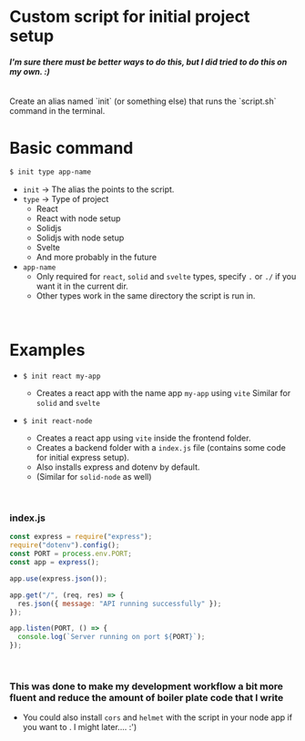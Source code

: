 # Custom script for initial project setup

#### _I'm sure there must be better ways to do this, but I did tried to do this on my own. :)_

<br/>
Create an alias named `init` (or something else) that runs the `script.sh` command in the terminal.

<br/>

# Basic command

```e
$ init type app-name
```

- `init` -> The alias the points to the script.
- `type` -> Type of project
  - React
  - React with node setup
  - Solidjs
  - Solidjs with node setup
  - Svelte
  - And more probably in the future
- `app-name`
  - Only required for `react`, `solid` and `svelte` types, specify `.` or `./` if you want it in the current dir.
  - Other types work in the same directory the script is run in.

<br/>

# Examples

- ```
  $ init react my-app
  ```
  - Creates a react app with the name app `my-app` using `vite`
    Similar for `solid` and `svelte`
- ```
  $ init react-node
  ```
  - Creates a react app using `vite` inside the frontend folder.
  - Creates a backend folder with a `index.js` file (contains some code for initial express setup).
  - Also installs express and dotenv by default.
  - (Similar for `solid-node` as well)

<br/>

### index.js

```js
const express = require("express");
require("dotenv").config();
const PORT = process.env.PORT;
const app = express();

app.use(express.json());

app.get("/", (req, res) => {
  res.json({ message: "API running successfully" });
});

app.listen(PORT, () => {
  console.log(`Server running on port ${PORT}`);
});
```

<br/>

### This was done to make my development workflow a bit more fluent and reduce the amount of boiler plate code that I write

- You could also install `cors` and `helmet` with the script in your node app if you want to . I might later.... :')
